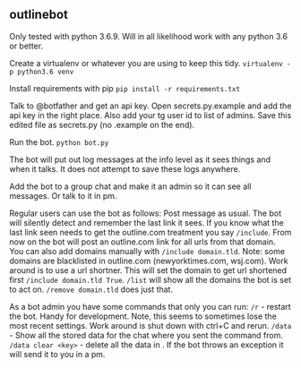## outlinebot

Only tested with python 3.6.9. Will in all likelihood work with any python 3.6 or better.

Create a virtualenv or whatever you are using to keep this tidy.
`virtualenv -p python3.6 venv`

Install requirements with pip
`pip install -r requirements.txt`

Talk to @botfather and get an api key.
Open secrets.py.example and add the api key in the right place. Also add your tg user id to list of admins.
Save this edited file as secrets.py (no .example on the end).

Run the bot.
`python bot.py`

The bot will put out log messages at the info level as it sees things and when it talks. It does not attempt to save these logs anywhere.

Add the bot to a group chat and make it an admin so it can see all messages. Or talk to it in pm.

Regular users can use the bot as follows:
Post message as usual. The bot will silently detect and remember the last link it sees.
If you know what the last link seen needs to get the outline.com treatment you say `/include`.
From now on the bot will post an outline.com link for all urls from that domain.
You can also add domains manually with `/include domain.tld`.
Note: some domains are blacklisted in outline.com (newyorktimes.com, wsj.com). Work around is to use a url shortner.
This will set the domain to get url shortened first `/include domain.tld True`.
`/list` will show all the domains the bot is set to act on.
`/remove domain.tld` does just that.

As a bot admin you have some commands that only you can run:
`/r` - restart the bot. Handy for development. Note, this seems to sometimes lose the most recent settings. Work around is shut down with ctrl+C and rerun.
`/data` - Show all the stored data for the chat where you sent the command from. 
`/data clear <key>` - delete all the data in <key>.
If the bot throws an exception it will send it to you in a pm.